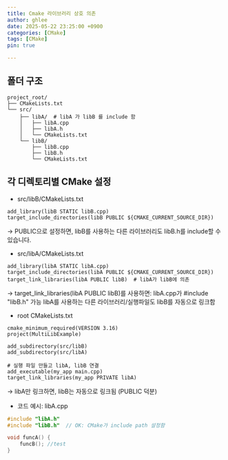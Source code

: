 ```yaml
---
title: Cmake 라이브러리 상호 의존
author: ghlee
date: 2025-05-22 23:25:00 +0900
categories: [CMake]
tags: [CMake]
pin: true

---
```


## 폴더 구조
```t
project_root/
├── CMakeLists.txt
└── src/
    ├── libA/  # libA 가 libB 를 include 함
    │   ├── libA.cpp
    │   ├── libA.h
    │   └── CMakeLists.txt
    └── libB/
        ├── libB.cpp
        ├── libB.h
        └── CMakeLists.txt
```

## 각 디렉토리별 CMake 설정
- src/libB/CMakeLists.txt 
```shell
add_library(libB STATIC libB.cpp)
target_include_directories(libB PUBLIC ${CMAKE_CURRENT_SOURCE_DIR})
```
→ PUBLIC으로 설정하면, libB를 사용하는 다른 라이브러리도 libB.h를 include할 수 있습니다.


- src/libA/CMakeLists.txt 
```shell
add_library(libA STATIC libA.cpp)
target_include_directories(libA PUBLIC ${CMAKE_CURRENT_SOURCE_DIR})
target_link_libraries(libA PUBLIC libB)  # libA가 libB에 의존
```
→ target_link_libraries(libA PUBLIC libB)를 사용하면:
  libA.cpp가 #include "libB.h" 가능
  libA를 사용하는 다른 라이브러리/실행파일도 libB를 자동으로 링크함


- root CMakeLists.txt 

```shell
cmake_minimum_required(VERSION 3.16)
project(MultiLibExample)

add_subdirectory(src/libB)
add_subdirectory(src/libA)

# 실행 파일 만들고 libA, libB 연결
add_executable(my_app main.cpp)
target_link_libraries(my_app PRIVATE libA)
```

→ libA만 링크하면, libB는 자동으로 링크됨 (PUBLIC 덕분)



- 코드 예시: libA.cpp 

```cpp
#include "libA.h"
#include "libB.h"  // OK: CMake가 include path 설정함

void funcA() {
    funcB(); //test
}
```